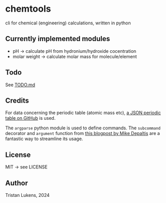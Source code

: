 # chemtools

cli for chemical (engineering) calculations, written in python

## Currently implemented modules

- pH &rarr; calculate pH from hydronium/hydroxide cocentration
- molar weight &rarr; calculate molar mass for molecule/element

## Todo

See [TODO.md](TODO.md)

## Credits

For data concerning the periodic table (atomic mass etc), [a JSON periodic table on GitHub](https://github.com/Bowserinator/Periodic-Table-JSON) is used.

The `argparse` python module is used to define commands. The `subcommand` decorator and `argument` function from [this blogpost by Mike Depaltis](https://mike.depalatis.net/blog/simplifying-argparse.html) are a fantastic way to streamline its usage.

## License

MIT &rarr; see LICENSE

## Author

Tristan Lukens, 2024
